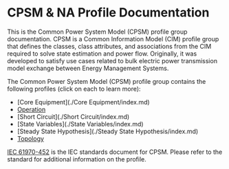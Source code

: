 # CPSM & NA Profile Documentation
This is the Common Power System Model (CPSM) profile group documentation. CPSM is a Common Information Model (CIM) profile group that defines the
classes, class attributes, and associations from the CIM required to solve state estimation and power flow. Originally, it was developed to satisfy use cases related to bulk electric power transmission model exchange between Energy Management Systems.

The Common Power System Model (CPSM) profile group contains the following profiles (click on each to learn more):

- [Core Equipment](./Core Equipment/index.md)
- [Operation](./Operation/index.md)
- [Short Circuit](./Short Circuit/index.md)
- [State Variables](./State Variables/index.md)
- [Steady State Hypothesis](./Steady State Hypothesis/index.md)
- [Topology](./Topology/index.md)

[IEC 61970-452](https://webstore.iec.ch/en/publication/64844) is the IEC standards document for CPSM. Please refer to the standard for additional information on the profile.
